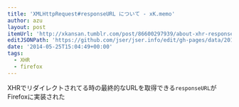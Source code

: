 ```yaml
---
title: 'XMLHttpRequest#responseURL について - xK.memo'
author: azu
layout: post
itemUrl: 'http://xkansan.tumblr.com/post/86600297939/about-xhr-responseurl'
editJSONPath: 'https://github.com/jser/jser.info/edit/gh-pages/data/2014/05/index.json'
date: '2014-05-25T15:04:49+00:00'
tags:
  - XHR
  - firefox
---
```

XHRでリダイレクトされてる時の最終的なURLを取得できる`responseURL`がFirefoxに実装された
